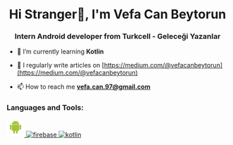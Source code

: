 <h1 align="center">Hi Stranger👋, I'm Vefa Can Beytorun</h1>
<h3 align="center">Intern Android developer from Turkcell - Geleceği Yazanlar</h3>

- 🌱 I’m currently learning **Kotlin**

- 📝 I regularly write articles on [https://medium.com/@vefacanbeytorun](https://medium.com/@vefacanbeytorun)

- 📫 How to reach me **vefa.can.97@gmail.com**

<h3 align="left"></h3>
<p align="left">
</p>

<h3 align="left">Languages and Tools:</h3>
<p align="left"> <a href="https://developer.android.com" target="_blank" rel="noreferrer"> <img src="https://raw.githubusercontent.com/devicons/devicon/master/icons/android/android-original-wordmark.svg" alt="android" width="40" height="40"/> </a> <a href="https://firebase.google.com/" target="_blank" rel="noreferrer"> <img src="https://www.vectorlogo.zone/logos/firebase/firebase-icon.svg" alt="firebase" width="40" height="40"/> </a> <a href="https://kotlinlang.org" target="_blank" rel="noreferrer"> <img src="https://www.vectorlogo.zone/logos/kotlinlang/kotlinlang-icon.svg" alt="kotlin" width="40" height="40"/> </a> </p>
